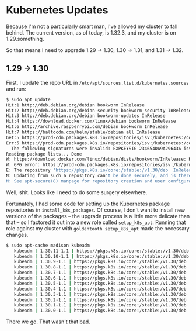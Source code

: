 # Kubernetes Updates

Because I'm not a particularly smart man, I've allowed my cluster to fall behind. The current version, as of today, is 1.32.3, and my cluster is on 1.29.something.

So that means I need to upgrade 1.29 -> 1.30, 1.30 -> 1.31, and 1.31 -> 1.32.

## 1.29 -> 1.30

First, I update the repo URL in `/etc/apt/sources.list.d/kubernetes.sources` and run:

```bash
$ sudo apt update
Hit:1 http://deb.debian.org/debian bookworm InRelease
Hit:2 http://deb.debian.org/debian-security bookworm-security InRelease
Hit:3 http://deb.debian.org/debian bookworm-updates InRelease
Hit:4 https://download.docker.com/linux/debian bookworm InRelease
Hit:6 http://archive.raspberrypi.com/debian bookworm InRelease
Hit:7 https://baltocdn.com/helm/stable/debian all InRelease
Get:5 https://prod-cdn.packages.k8s.io/repositories/isv:/kubernetes:/core:/stable:/v1.30/deb  InRelease [1,189 B]
Err:5 https://prod-cdn.packages.k8s.io/repositories/isv:/kubernetes:/core:/stable:/v1.30/deb  InRelease
  The following signatures were invalid: EXPKEYSIG 234654DA9A296436 isv:kubernetes OBS Project <isv:kubernetes@build.opensuse.org>
Reading package lists... Done
W: https://download.docker.com/linux/debian/dists/bookworm/InRelease: Key is stored in legacy trusted.gpg keyring (/etc/apt/trusted.gpg), see the DEPRECATION section in apt-key(8) for details.
W: GPG error: https://prod-cdn.packages.k8s.io/repositories/isv:/kubernetes:/core:/stable:/v1.30/deb  InRelease: The following signatures were invalid: EXPKEYSIG 234654DA9A296436 isv:kubernetes OBS Project <isv:kubernetes@build.opensuse.org>
E: The repository 'https://pkgs.k8s.io/core:/stable:/v1.30/deb  InRelease' is not signed.
N: Updating from such a repository can't be done securely, and is therefore disabled by default.
N: See apt-secure(8) manpage for repository creation and user configuration details.
```

Well, shit. Looks like I need to do some surgery elsewhere.

Fortunately, I had some code for setting up the Kubernetes package repositories in `install_k8s_packages`. Of course, I don't want to install new versions of the packages – the upgrade process is a little more delicate than that – so I factored it out into a new role called `setup_k8s_apt`. Running that role against my cluster with `goldentooth setup_k8s_apt` made the necessary changes.

```bash
$ sudo apt-cache madison kubeadm
   kubeadm | 1.30.11-1.1 | https://pkgs.k8s.io/core:/stable:/v1.30/deb  Packages
   kubeadm | 1.30.10-1.1 | https://pkgs.k8s.io/core:/stable:/v1.30/deb  Packages
   kubeadm | 1.30.9-1.1 | https://pkgs.k8s.io/core:/stable:/v1.30/deb  Packages
   kubeadm | 1.30.8-1.1 | https://pkgs.k8s.io/core:/stable:/v1.30/deb  Packages
   kubeadm | 1.30.7-1.1 | https://pkgs.k8s.io/core:/stable:/v1.30/deb  Packages
   kubeadm | 1.30.6-1.1 | https://pkgs.k8s.io/core:/stable:/v1.30/deb  Packages
   kubeadm | 1.30.5-1.1 | https://pkgs.k8s.io/core:/stable:/v1.30/deb  Packages
   kubeadm | 1.30.4-1.1 | https://pkgs.k8s.io/core:/stable:/v1.30/deb  Packages
   kubeadm | 1.30.3-1.1 | https://pkgs.k8s.io/core:/stable:/v1.30/deb  Packages
   kubeadm | 1.30.2-1.1 | https://pkgs.k8s.io/core:/stable:/v1.30/deb  Packages
   kubeadm | 1.30.1-1.1 | https://pkgs.k8s.io/core:/stable:/v1.30/deb  Packages
   kubeadm | 1.30.0-1.1 | https://pkgs.k8s.io/core:/stable:/v1.30/deb  Packages
```

There we go. That wasn't that bad.

